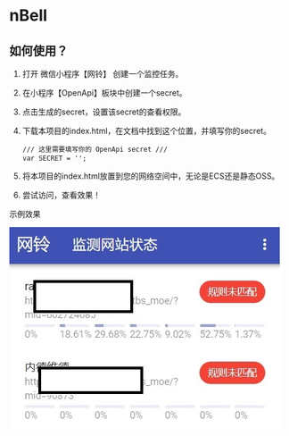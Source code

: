 # nBell

## 如何使用？

1. 打开 微信小程序【网铃】 创建一个监控任务。

2. 在小程序【OpenApi】板块中创建一个secret。

3. 点击生成的secret，设置该secret的查看权限。

4. 下载本项目的index.html，在文档中找到这个位置，并填写你的secret。

   ```
   /// 这里需要填写你的 OpenApi secret ///
   var SECRET = '';
   ```

5. 将本项目的index.html放置到您的网络空间中，无论是ECS还是静态OSS。

6. 尝试访问，查看效果！

示例效果

![图片](https://github.com/hope-meeter/nBell/blob/main/pic.jpg?raw=true)
